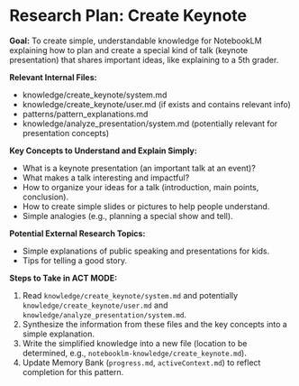 # Research Plan: Create Keynote

**Goal:** To create simple, understandable knowledge for NotebookLM explaining how to plan and create a special kind of talk (keynote presentation) that shares important ideas, like explaining to a 5th grader.

**Relevant Internal Files:**
- knowledge/create_keynote/system.md
- knowledge/create_keynote/user.md (if exists and contains relevant info)
- patterns/pattern_explanations.md
- knowledge/analyze_presentation/system.md (potentially relevant for presentation concepts)

**Key Concepts to Understand and Explain Simply:**
- What is a keynote presentation (an important talk at an event)?
- What makes a talk interesting and impactful?
- How to organize your ideas for a talk (introduction, main points, conclusion).
- How to create simple slides or pictures to help people understand.
- Simple analogies (e.g., planning a special show and tell).

**Potential External Research Topics:**
- Simple explanations of public speaking and presentations for kids.
- Tips for telling a good story.

**Steps to Take in ACT MODE:**
1. Read `knowledge/create_keynote/system.md` and potentially `knowledge/create_keynote/user.md` and `knowledge/analyze_presentation/system.md`.
2. Synthesize the information from these files and the key concepts into a simple explanation.
3. Write the simplified knowledge into a new file (location to be determined, e.g., `notebooklm-knowledge/create_keynote.md`).
4. Update Memory Bank (`progress.md`, `activeContext.md`) to reflect completion for this pattern.
